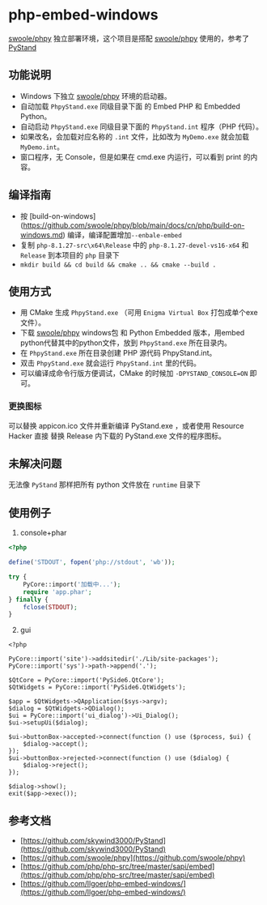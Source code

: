 # php-embed-windows
[swoole/phpy](https://github.com/swoole/phpy) 独立部署环境，这个项目是搭配 [swoole/phpy](https://github.com/swoole/phpy) 使用的，参考了[PyStand](https://github.com/skywind3000/PyStand)

## 功能说明

- Windows 下独立 [swoole/phpy](https://github.com/swoole/phpy) 环境的启动器。
- 自动加载 `PhpyStand.exe` 同级目录下面 的 Embed PHP 和 Embedded Python。
- 自动启动 `PhpyStand.exe` 同级目录下面的 `PhpyStand.int` 程序（PHP 代码）。
- 如果改名，会加载对应名称的 `.int` 文件，比如改为 `MyDemo.exe` 就会加载 `MyDemo.int`。
- 窗口程序，无 Console，但是如果在 cmd.exe 内运行，可以看到 print 的内容。


## 编译指南
- 按 [build-on-windows] (https://github.com/swoole/phpy/blob/main/docs/cn/php/build-on-windows.md) 编译，编译配置增加`--enbale-embed`
- 复制 `php-8.1.27-src\x64\Release` 中的 `php-8.1.27-devel-vs16-x64` 和 `Release` 到本项目的 `php` 目录下
- `mkdir build && cd build && cmake .. && cmake --build .`


## 使用方式

- 用 CMake 生成 `PhpyStand.exe` （可用 `Enigma Virtual Box` 打包成单个exe文件）。
- 下载 [swoole/phpy](https://github.com/swoole/phpy) windows包 和 Python Embedded 版本，用embed python代替其中的python文件，放到 `PhpyStand.exe` 所在目录内。
- 在 `PhpyStand.exe` 所在目录创建 PHP 源代码 PhpyStand.int。
- 双击 `PhpyStand.exe` 就会运行 `PhpyStand.int` 里的代码。
- 可以编译成命令行版方便调试，CMake 的时候加 `-DPYSTAND_CONSOLE=ON` 即可。

### 更换图标

可以替换 appicon.ico 文件并重新编译 PyStand.exe ，或者使用 Resource Hacker 直接
替换 Release 内下载的 PyStand.exe 文件的程序图标。

## 未解决问题
无法像 `PyStand` 那样把所有 python 文件放在 `runtime` 目录下

## 使用例子
1. console+phar
```php
<?php

define('STDOUT', fopen('php://stdout', 'wb'));

try {
    PyCore::import('加载中...');
    require 'app.phar';
} finally {
    fclose(STDOUT);
}
```

2. gui
```
<?php

PyCore::import('site')->addsitedir('./Lib/site-packages');
PyCore::import('sys')->path->append('.');

$QtCore = PyCore::import('PySide6.QtCore');
$QtWidgets = PyCore::import('PySide6.QtWidgets');

$app = $QtWidgets->QApplication($sys->argv);
$dialog = $QtWidgets->QDialog();
$ui = PyCore::import('ui_dialog')->Ui_Dialog();
$ui->setupUi($dialog);

$ui->buttonBox->accepted->connect(function () use ($process, $ui) {
    $dialog->accept();
});
$ui->buttonBox->rejected->connect(function () use ($dialog) {
    $dialog->reject();
});

$dialog->show();
exit($app->exec());
```

## 参考文档
- [https://github.com/skywind3000/PyStand](https://github.com/skywind3000/PyStand)  
- [https://github.com/swoole/phpy](https://github.com/swoole/phpy)  
- [https://github.com/php/php-src/tree/master/sapi/embed](https://github.com/php/php-src/tree/master/sapi/embed)  
- [https://github.com/llgoer/php-embed-windows/](https://github.com/llgoer/php-embed-windows/)  

